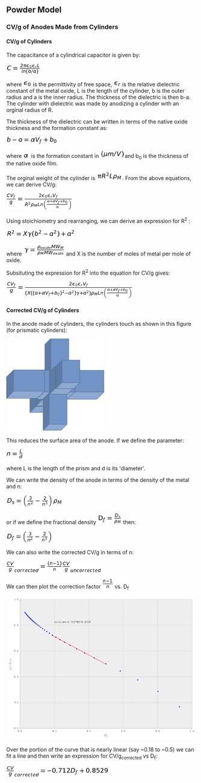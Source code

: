 ## Powder Model ##

### CV/g of Anodes Made from Cylinders ###

#### CV/g of Cylinders ####

The capacitance of a cylindrical capacitor is given by:

![eq 1](./images/eq1.png)

where ![ep0](./images/epsilon0.png) is the permittivity of free space, ![epr](./images/epsilonr.png) is the relative dielectric constant of the metal oxide,  L is the length of the cylinder, b is the outer radius and a is the inner radius. The thickness of the dielectric is then b-a. The cylinder with dielectric was made by anodizing a cylinder with an orginal radius of R.

The thickness of the dielectric can be written in terms of the native oxide thickness and the formation constant as:

![eq 2](./images/eq2.png)

where ![alpha](./images/alpha.png) is the formation constant in ![umpV](./images/micronpervolt.png)and  b<sub>0</sub>  is the thickness of the native oxide film.

The orginal weight of the cylinder is ![weightcyl](./images/weightcyl.png). From the above equations, we can derive CV/g:

![eq 3](./images/eq3.png)

Using stoichiometry and rearranging, we can derive an expression for R<sup>2</sup> :

![eq 4](./images/eq4.png)

where ![gamma](./images/gamma.png) and X is the number of moles of metal per mole of oxide.

Subsituting the expression for R<sup>2</sup> into the equation for CV/g gives:

![eq 5](./images/eq5.png)

#### Corrected CV/g of Cylinders ####

In the anode made of cylinders, the cylinders touch as shown in this figure (for prismatic cylinders):

![cylinders crossing](./images/cyl-crossing.png)

This reduces the surface area of the anode. If we define the parameter:

![eq 6](./images/eq6.png)

where L is the length of the prism and d is its 'diameter'.

We can write the density of the anode in terms of the density of the metal and n:

![eq 7](./images/eq7.png)

or if we define the fractional density ![fracden](./images/fracden.png) then:

![eq 8](./images/eq8.png)

We can also write the corrected CV/g in terms of n:

![eq 9](./images/eq9.png)

We can then plot the correction factor ![corrfac](./images/corrfac.png) vs. D<sub>f</sub> 

![correction factor](./images/correction.png)

Over the portion of the curve that is nearly linear (say ~0.18 to ~0.5) we can fit a line and then write an expression for CV/g<sub>corrected</sub> vs D<sub>f</sub>:

![eq 10](./images/eq10.png)
